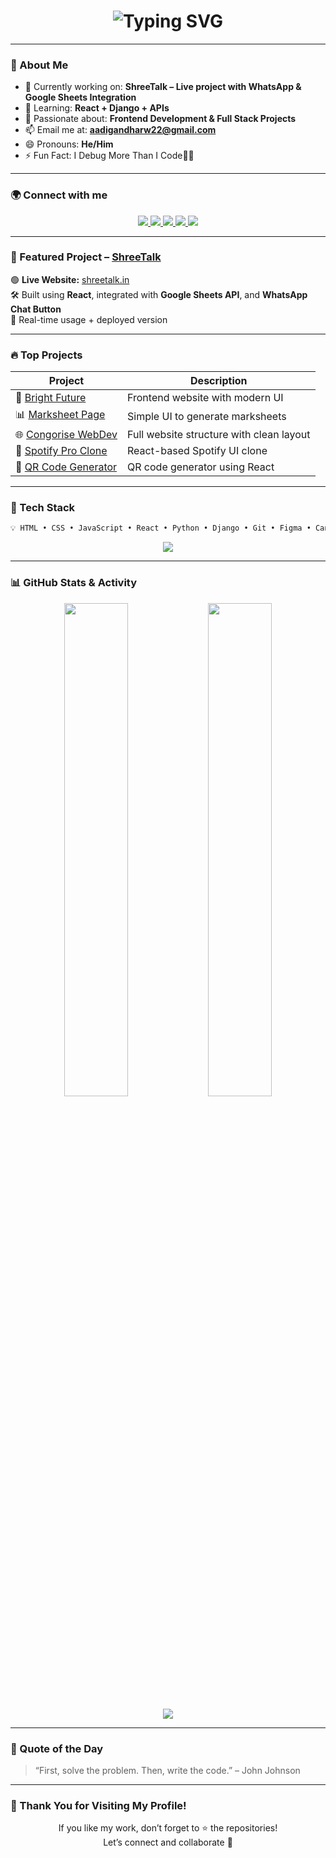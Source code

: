 
<h1 align="center">
  <img src="https://readme-typing-svg.demolab.com?font=Fira+Code&weight=500&size=24&pause=1000&center=true&vCenter=true&width=435&lines=Hi+%F0%9F%91%8B%2C+I'm+Aditya+Gandharv;Full+Stack+Web+Developer+from+India;React+%2B+Django+Lover;Let's+Build+Together+%F0%9F%9A%80" alt="Typing SVG" />
</h1>

---

### 🚀 About Me

- 🔭 Currently working on: **ShreeTalk – Live project with WhatsApp & Google Sheets Integration**
- 🌱 Learning: **React + Django + APIs**
- 🧠 Passionate about: **Frontend Development & Full Stack Projects**
- 📫 Email me at: **aadigandharw22@gmail.com**
- 😄 Pronouns: **He/Him**
- ⚡ Fun Fact: I Debug More Than I Code🧑‍💻

---

### 🌍 Connect with me

<p align="center">
  <a href="https://www.linkedin.com/in/aditya-gandharv/" target="_blank">
    <img src="https://img.shields.io/badge/-LinkedIn-blue?style=for-the-badge&logo=linkedin&logoColor=white" />
  </a>
  <a href="https://instagram.com/coder.aditya" target="_blank">
    <img src="https://img.shields.io/badge/-Instagram-E4405F?style=for-the-badge&logo=instagram&logoColor=white" />
  </a>
  <a href="https://www.youtube.com/@aadigandharw22" target="_blank">
    <img src="https://img.shields.io/badge/-YouTube-red?style=for-the-badge&logo=youtube&logoColor=white" />
  </a>
  <a href="https://www.hackerrank.com/aadigandharw22" target="_blank">
    <img src="https://img.shields.io/badge/-Hackerrank-2EC866?style=for-the-badge&logo=hackerrank&logoColor=white" />
  </a>
  <a href="https://leetcode.com/aadi_gandharw/" target="_blank">
    <img src="https://img.shields.io/badge/-LeetCode-FFA116?style=for-the-badge&logo=leetcode&logoColor=black" />
  </a>
</p>

---

### 🌟 Featured Project – [ShreeTalk](https://shreetalk.in)

🟢 **Live Website:** [shreetalk.in](https://shreetalk.in)  
🛠 Built using **React**, integrated with **Google Sheets API**, and **WhatsApp Chat Button**  
🚀 Real-time usage + deployed version

---

### 🔥 Top Projects

| Project | Description |
|--------|-------------|
| 🎯 [Bright Future](https://github.com/aadigandharw/Bright_Future) | Frontend website with modern UI |
| 📊 [Marksheet Page](https://github.com/aadigandharw/MarksheetPage) | Simple UI to generate marksheets |
| 🌐 [Congorise WebDev](https://github.com/aadigandharw/Congorise_Webdev) | Full website structure with clean layout |
| 🎵 [Spotify Pro Clone](https://github.com/aadigandharw/Spotify-Clone/tree/main/SpotifyProClone) | React-based Spotify UI clone |
| 📱 [QR Code Generator](https://github.com/aadigandharw/Qrcode-Generetor) | QR code generator using React |

---

### 🧰 Tech Stack

```md
💡 HTML • CSS • JavaScript • React • Python • Django • Git • Figma • Canva • Firebase • Bootstrap
```

<p align="center">
  <img src="https://skillicons.dev/icons?i=html,css,js,react,python,django,firebase,git,figma,bootstrap" />
</p>

---

### 📊 GitHub Stats & Activity

<p align="center">
  <img src="https://github-readme-stats.vercel.app/api?username=aadigandharw&show_icons=true&theme=midnight-purple" width="45%" />
  <img src="https://github-readme-stats.vercel.app/api/top-langs/?username=aadigandharw&layout=compact&theme=midnight-purple" width="45%" />
</p>

<p align="center">
  <img src="https://github-readme-activity-graph.vercel.app/graph?username=aadigandharw&theme=dracula" />
</p>

---

### 🎯 Quote of the Day

> “First, solve the problem. Then, write the code.” – John Johnson

---

### 🙌 Thank You for Visiting My Profile!

<p align="center">If you like my work, don’t forget to ⭐ the repositories!<br>Let’s connect and collaborate 🤝</p>
